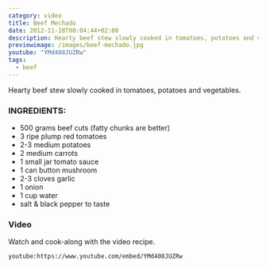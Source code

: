 ```yaml
---
category: video
title: Beef Mechado
date: 2012-11-28T00:04:44+02:00
description: Hearty beef stew slowly cooked in tomatoes, potatoes and vegetables
previewimage: /images/beef-mechado.jpg
youtube: "YMd408JUZRw"
tags:
  - beef
---
```


Hearty beef stew slowly cooked in tomatoes, potatoes and vegetables.

### INGREDIENTS:

- 500 grams beef cuts (fatty chunks are better)
- 3 ripe plump red tomatoes
- 2-3 medium potatoes
- 2 medium carrots
- 1 small jar tomato sauce
- 1 can button mushroom
- 2-3 cloves garlic
- 1 onion
- 1 cup water
- salt & black pepper to taste

### Video
Watch and cook-along with the video recipe.

`youtube:https://www.youtube.com/embed/YMd408JUZRw`